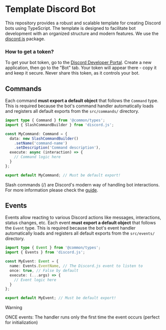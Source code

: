 # Template Discord Bot

This repository provides a robust and scalable template for creating Discord bots using TypeScript. The template is designed to facilitate bot development with an organized structure and modern features. We use the [discord.js](https://discord.js.org/) package.

### How to get a token?

To get your bot token, go to the [Discord Developer Portal](https://discord.com/developers/applications). Create a new application, then go to the "Bot" tab. Your token will appear there - copy it and keep it secure. Never share this token, as it controls your bot.

## Commands

Each command **must export a default object** that follows the `Command` type. This is required because the bot's command handler automatically loads and registers all default exports from the `src/commands/` directory.

```ts
import type { Command } from '@common/types';
import { SlashCommandBuilder } from 'discord.js';

const MyCommand: Command = {
  data: new SlashCommandBuilder()
    .setName('command-name')
    .setDescription('Command description'),
  execute: async (interaction) => {
    // Command logic here
  }
};

export default MyCommand; // Must be default export!
```

Slash commands (/) are Discord's modern way of handling bot interactions. For more information please check the [guide](https://discordjs.guide/slash-commands/advanced-creation.html).

## Events

Events allow reacting to various Discord actions like messages, interactions, status changes, etc. Each event **must export a default object** that follows the `Event` type. This is required because the bot's event handler automatically loads and registers all default exports from the `src/events/` directory.

```ts
import type { Event } from '@common/types';
import { Events } from 'discord.js';

const MyEvent: Event = {
  name: Events.EventName, // The Discord.js event to listen to
  once: true, // False by default
  execute: (...args) => {
    // Event logic here
  }
};

export default MyEvent; // Must be default export!
```

> [!WARNING]
> ONCE events: The handler runs only the first time the event occurs (perfect for initialization)
